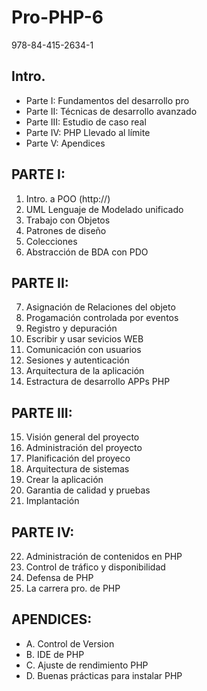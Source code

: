 # Pro-PHP-6
978-84-415-2634-1

## Intro.
- Parte I: Fundamentos del desarrollo pro
- Parte II: Técnicas de desarrollo avanzado
- Parte III: Estudio de caso real
- Parte IV: PHP Llevado al límite
- Parte V: Apendices

## PARTE I:

1. Intro. a POO (http://)
2. UML Lenguaje de Modelado unificado
3. Trabajo con Objetos
4. Patrones de diseño
5. Colecciones
6. Abstracción de BDA con PDO

## PARTE II: 

7. Asignación de Relaciones del objeto
8. Progamación controlada por eventos
9. Registro y depuración
10. Escribir y usar sevicios WEB
11. Comunicación con usuarios
12. Sesiones y autenticación
13. Arquitectura de la aplicación
14. Estractura de desarrollo APPs PHP

## PARTE III:

15. Visión general del proyecto
16. Administración del proyecto
17. Planificación del proyeco
18. Arquitectura de sistemas
19. Crear la aplicación
20. Garantia de calidad y pruebas
21. Implantación

## PARTE IV:

22. Administración de contenidos en PHP
23. Control de tráfico y disponibilidad
24. Defensa de PHP
25. La carrera pro. de PHP

## APENDICES:
- A. Control de Version
- B. IDE de PHP
- C. Ajuste de rendimiento PHP
- D. Buenas prácticas para instalar PHP


